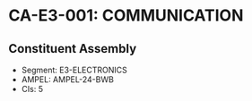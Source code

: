 # CA-E3-001: COMMUNICATION

## Constituent Assembly
- Segment: E3-ELECTRONICS
- AMPEL: AMPEL-24-BWB
- CIs: 5
